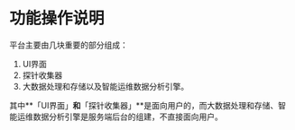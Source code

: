 # **功能操作说明**

平台主要由几块重要的部分组成：

1. UI界面
2. 探针收集器
3. 大数据处理和存储以及智能运维数据分析引擎。

其中**「UI界面」**和**「探针收集器」**是面向用户的，而大数据处理和存储、智能运维数据分析引擎是服务端后台的组建，不直接面向用户。  




